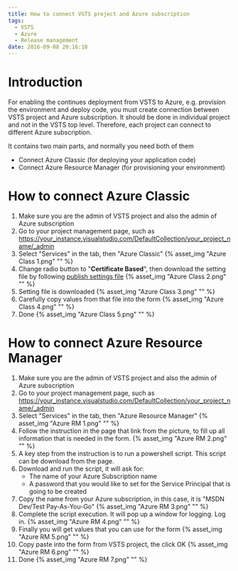 ```yaml
---
title: How to connect VSTS project and Azure subscription
tags:
  - VSTS
  - Azure
  - Release management
date: 2016-09-08 20:16:18
---
```


# Introduction  #
For enabling the continues deployment from VSTS to Azure, e.g. provision the environment and deploy code, you must create connection between VSTS project and Azure subscription. It should be done in individual project and not in the VSTS top level. Therefore, each project can connect to different Azure subscription. 

It contains two main parts, and normally you need both of them
- Connect Azure Classic (for deploying your application code)
- Connect Azure Resource Manager (for provisioning your environment)

<!-- more -->

# How to connect Azure Classic #
1. Make sure you are the admin of VSTS project and also the admin of Azure subscription
2. Go to your project management page, such as https://your_instance.visualstudio.com/DefaultCollection/your_project_name/_admin
3. Select "Services" in the tab, then "Azure Classic"
	{% asset_img "Azure Class 1.png" "" %}
4. Change radio button to "**Certificate Based**", then download the setting file by following [publish settings file](http://go.microsoft.com/fwlink/?LinkID=312990)
	{% asset_img "Azure Class 2.png" "" %}
5. Setting file is downloaded
	{% asset_img "Azure Class 3.png" "" %}
6. Carefully copy values from that file into the form
	{% asset_img "Azure Class 4.png" "" %}
7. Done
	{% asset_img "Azure Class 5.png" "" %} 

# How to connect Azure Resource Manager #
1. Make sure you are the admin of VSTS project and also the admin of Azure subscription
2. Go to your project management page, such as https://your_instance.visualstudio.com/DefaultCollection/your_project_name/_admin
3. Select "Services" in the tab, then "Azure Resource Manager"
	{% asset_img "Azure RM 1.png" "" %} 
4. Follow the instruction in the page that link from the picture, to fill up all information that is needed in the form. 
	{% asset_img "Azure RM 2.png" "" %}
5. A key step from the instruction is to run a powershell script. This script can be download from the page.
6. Download and run the script, it will ask for:
	- The name of your Azure Subscription name
	- A password that you would like to set for the Service Principal that is going to be created
7. Copy the name from your Azure subscription, in this case, it is "MSDN Dev/Test Pay-As-You-Go"
	{% asset_img "Azure RM 3.png" "" %}
8. Complete the script execution. It will pop up a window for logging. Log in.
	{% asset_img "Azure RM 4.png" "" %} 
9. Finally you will get values that you can use for the form
	{% asset_img "Azure RM 5.png" "" %}  
10. Copy paste into the form from VSTS project, the click OK
	{% asset_img "Azure RM 6.png" "" %} 
11. Done
	{% asset_img "Azure RM 7.png" "" %}